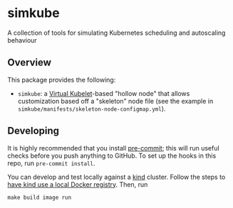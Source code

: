 # simkube

A collection of tools for simulating Kubernetes scheduling and autoscaling behaviour

## Overview

This package provides the following:

- `simkube`: a [Virtual Kubelet](https://virtual-kubelet.io)-based "hollow node" that allows customization based off a
  "skeleton" node file (see the example in `simkube/manifests/skeleton-node-configmap.yml`).

## Developing

It is highly recommended that you install [pre-commit](https://pre-commit.com); this will run useful checks before you
push anything to GitHub.  To set up the hooks in this repo, run `pre-commit install`.

You can develop and test locally against a [kind](https://kind.sigs.k8s.io) cluster.  Follow the steps to [have kind use
a local Docker registry](https://kind.sigs.k8s.io/docs/user/local-registry).  Then, run

```
make build image run
```
